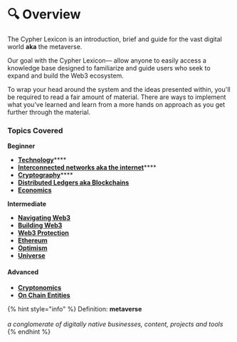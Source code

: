 # 🔍 Overview

The Cypher Lexicon is an introduction, brief and guide for the vast digital world **aka** the metaverse.&#x20;

Our goal with the Cypher Lexicon— allow anyone to easily access a knowledge base designed to familiarize and guide users who seek to expand and build the Web3 ecosystem.

To wrap your head around the system and the ideas presented within, you'll be required to read a fair amount of material. There are ways to implement what you've learned and learn from a more hands on approach as you get further through the material.

### Topics Covered

**Beginner**

* [**Technology**](beginner/lessons/technology.md)****
* [**Interconnected networks aka the internet**](beginner/lessons/the-web/)****
* [**Cryptography**](beginner/lessons/cryptography/)****
* ****[**Distributed Ledgers aka Blockchains**](<README (1) (1) (1).md>)****
* ****[**Economics**](beginner/lessons/economics/)****

**Intermediate**

* ****[**Navigating Web3**](intermediate/tutorials-and-guides/navigating/)****
* ****[**Building Web3**](intermediate/tutorials-and-guides/building.md)****
* ****[**Web3 Protection**](beginner/lessons/the-web/web3.md)****
* ****[**Ethereum**](intermediate/tutorials-and-guides/ethereum/)****
* ****[**Optimism**](intermediate/tutorials-and-guides/optimism/)****
* ****[**Universe**](intermediate/tutorials-and-guides/universe/)****

#### **Advanced**

* ****[**Cryptonomics**](beginner/lessons/economics/defi/cryptonomics.md)****
* ****[**On Chain Entities**](advanced/final-track/on-chain-entities/)****

{% hint style="info" %}
Definition: **metaverse** \
\
_a conglomerate of digitally native businesses, content, projects and tools_
{% endhint %}
